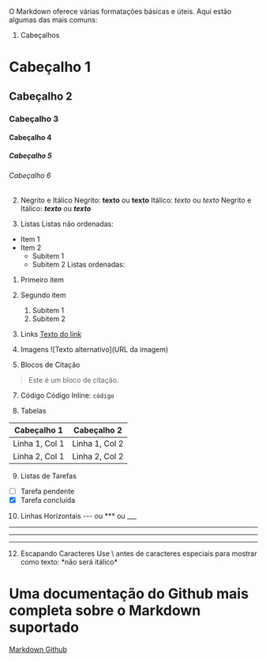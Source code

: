 O Markdown oferece várias formatações básicas e úteis. Aqui estão algumas das mais comuns:

1. Cabeçalhos
# Cabeçalho 1
## Cabeçalho 2
### Cabeçalho 3
#### Cabeçalho 4
##### Cabeçalho 5
###### Cabeçalho 6

2. Negrito e Itálico
Negrito: **texto** ou __texto__
Itálico: *texto* ou _texto_
Negrito e Itálico: ***texto*** ou ___texto___

4. Listas
Listas não ordenadas:

- Item 1
- Item 2
  - Subitem 1
  - Subitem 2
Listas ordenadas:

1. Primeiro item
2. Segundo item
   1. Subitem 1
   2. Subitem 2

4. Links
[Texto do link](URL)

6. Imagens
![Texto alternativo](URL da imagem)

8. Blocos de Citação
> Este é um bloco de citação.

7. Código
Código Inline: `código`

9. Tabelas

| Cabeçalho 1 | Cabeçalho 2 |
|-------------|-------------|
| Linha 1, Col 1 | Linha 1, Col 2 |
| Linha 2, Col 1 | Linha 2, Col 2 |

9. Listas de Tarefas
- [ ] Tarefa pendente
- [x] Tarefa concluída

10. Linhas Horizontais
--- ou *** ou ___

---

***

___

12. Escapando Caracteres
Use \ antes de caracteres especiais para mostrar como texto: \*não será itálico\*

# Uma documentação do Github mais completa sobre o Markdown suportado
[Markdown Github](https://docs.github.com/pt/get-started/writing-on-github/getting-started-with-writing-and-formatting-on-github/basic-writing-and-formatting-syntax)
